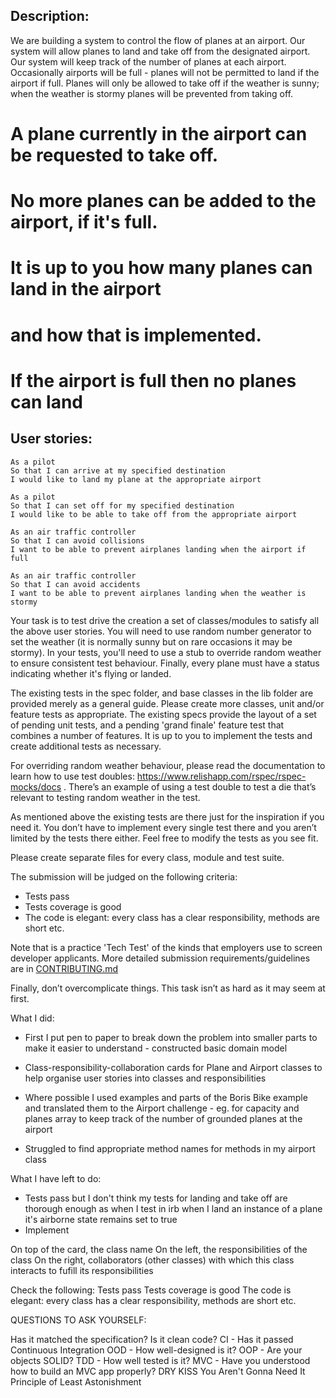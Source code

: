 Description:
-----------

We are building a system to control the flow of planes at an airport. Our system will allow planes to land and take off from the designated airport. Our system will keep track of the number of planes at each airport. Occasionally airports will be full - planes will not be permitted to land if the airport if full. Planes will only be allowed to take off if the weather is sunny; when the weather is stormy planes will be prevented from taking off.



# A plane currently in the airport can be requested to take off.
#
# No more planes can be added to the airport, if it's full.
# It is up to you how many planes can land in the airport
# and how that is implemented.
#
# If the airport is full then no planes can land



User stories:
------------
```
As a pilot
So that I can arrive at my specified destination
I would like to land my plane at the appropriate airport

As a pilot
So that I can set off for my specified destination
I would like to be able to take off from the appropriate airport

As an air traffic controller
So that I can avoid collisions
I want to be able to prevent airplanes landing when the airport if full

As an air traffic controller
So that I can avoid accidents
I want to be able to prevent airplanes landing when the weather is stormy
```

Your task is to test drive the creation a set of classes/modules to satisfy all the above user stories. You will need to use random number generator to set the weather (it is normally sunny but on rare occasions it may be stormy). In your tests, you'll need to use a stub to override random weather to ensure consistent test behaviour. Finally, every plane must have a status indicating whether it's flying or landed. 

The existing tests in the spec folder, and base classes in the lib folder are provided merely as a general guide.  Please create more classes, unit and/or feature tests as appropriate.  The existing specs provide the layout of a set of pending unit tests, and a pending 'grand finale' feature test that combines a number of features. It is up to you to implement the tests and create additional tests as necessary.

For overriding random weather behaviour, please read the documentation to learn how to use test doubles: https://www.relishapp.com/rspec/rspec-mocks/docs . There’s an example of using a test double to test a die that’s relevant to testing random weather in the test.

As mentioned above the existing tests are there just for the inspiration if you need it. You don’t have to implement every single test there and you aren’t limited by the tests there either. Feel free to modify the tests as you see fit.

Please create separate files for every class, module and test suite. 

The submission will be judged on the following criteria:

* Tests pass
* Tests coverage is good
* The code is elegant: every class has a clear responsibility, methods are short etc.

Note that is a practice 'Tech Test' of the kinds that employers use to screen developer applicants.  More detailed submission requirements/guidelines are in [CONTRIBUTING.md](CONTRIBUTING.md)

Finally, don’t overcomplicate things. This task isn’t as hard as it may seem at first. 



What I did:

* First I put pen to paper to break down the problem into smaller parts to make it easier to understand - constructed basic domain model
* Class-responsibility-collaboration cards for Plane and Airport classes to help organise user stories into classes and responsibilities

* Where possible I used examples and parts of the Boris Bike example and translated them to the Airport challenge - eg. for capacity and planes array to keep track of the number of grounded planes at the airport


* Struggled to find appropriate method names for methods in my airport class


What I have left to do:

* Tests pass but I don't think my tests for landing and take off are thorough enough as when I test in irb when I land an instance of a plane it's airborne state remains set to true
* Implement


On top of the card, the class name
On the left, the responsibilities of the class
On the right, collaborators (other classes) with which this class interacts to fufill its responsibilities

Check the following:
Tests pass
Tests coverage is good
The code is elegant: every class has a clear responsibility, methods are short etc.


QUESTIONS TO ASK YOURSELF:

Has it matched the specification?
Is it clean code?
CI - Has it passed Continuous Integration
OOD - How well-designed is it?
OOP - Are your objects SOLID?
TDD - How well tested is it?
MVC - Have you understood how to build an MVC app properly?
DRY
KISS
You Aren't Gonna Need It
Principle of Least Astonishment
